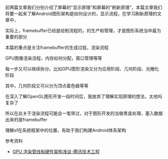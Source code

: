 前两篇文章我们分别介绍了屏幕的"显示原理"和屏幕的"刷新原理"，本篇文章我们将要一起来了解Android图形架构是如何设计的，显示流程，在学习刷新原理的文章中，

实际上，framebuffer已经是绘制流程的，的生产和管理，才是图形系统当中最为重要的部分

本篇的重点是关注framebuffer的生成过程，渲染流程

GPU图像渲染流程，内存如何分配，窗口管理等等

每一步又可以继续拆分。比如GPU图形渲染又分为应用阶段、几何阶段、光栅化阶段

其中，几何阶段又可以分为顶点着色器等等

在深入了解OpenGL图形开发一段时间后，我放弃了理解实现原理的想法，太他吗复杂了

所以在此关于渲染流程可能会一笔带过，对于图形开发的当做黑盒处理，塞入数据出来的是framebuffer

理解sf在系统框架中的位置，有助于我们构建Android体系架构

参考资料

- [GPU 渲染管线和硬件架构浅谈-腾讯技术工程](https://mp.weixin.qq.com/s/-ueKhxbsJOnUtV1SC5eyBQ)